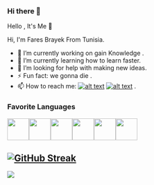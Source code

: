 ### Hi there 👋

Hello , It's Me 👋

Hi, I'm Fares Brayek From Tunisia.

- 🔭 I’m currently working on gain Knowledge .
- 🌱 I’m currently learning how to learn faster.
- 🤔 I’m looking for help with making new ideas.
- ⚡ Fun fact: we gonna die .
- 📫 How to reach me: [![alt text][2.1]][2] [![alt text][6.1]][6] .




[2.1]: http://i.imgur.com/P3YfQoD.png
[6.1]: http://i.imgur.com/0o48UoR.png

[2]: http://www.facebook.com/007MrSpy2/
[6]: http://www.github.com/faresbrayek

### Favorite Languages
<img align="center" src="https://cdn-icons-png.flaticon.com/128/5968/5968350.png" height="50" /><img align="center" src="https://cdn-icons-png.flaticon.com/128/5968/5968332.png" height="50" /><img align="center" src="https://cdn.iconscout.com/icon/free/png-256/javascript-2752148-2284965.png" height="50" /><img align="center" src="https://angular.io/assets/images/logos/angularjs/AngularJS-Shield.svg" height="50" /><img align="center" src="https://upload.wikimedia.org/wikipedia/commons/thumb/a/a7/React-icon.svg/2300px-React-icon.svg.png" height="50" /><img align="center" src="https://ui-lib.com/blog/wp-content/uploads/2021/12/nextjs-boilerplate-logo.png" height="50" />


[![GitHub Streak](https://github-readme-streak-stats.herokuapp.com?user=FaresBrayek&theme=dark&hide_border=true&date_format=M%20j%5B%2C%20Y%5D)](https://git.io/streak-stats)
---
[![](https://visitcount.itsvg.in/api?id=chadirabii&icon=0&color=0)](https://visitcount.itsvg.in)

<!-- Proudly created with GPRM ( https://gprm.itsvg.in ) -->
